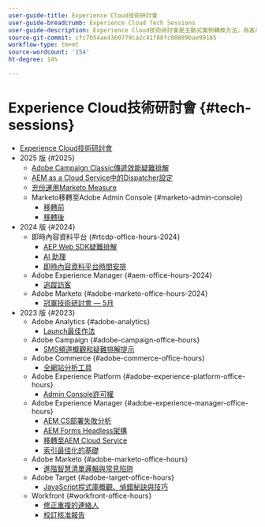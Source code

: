 ```yaml
---
user-guide-title: Experience Cloud技術研討會
user-guide-breadcrumb: Experience Cloud Tech Sessions
user-guide-description: Experience Cloud技術研討會是主動式案例轉換方法，為客戶提供解決方案專屬的網路研討會。
source-git-commit: cfc7b54ae4360779ca2c41f88fc08089bae99165
workflow-type: tm+mt
source-wordcount: '154'
ht-degree: 14%

---
```



# Experience Cloud技術研討會 {#tech-sessions}

+ [Experience Cloud技術研討會](overview.md)
+ 2025 版 {#2025}
   + [Adobe Campaign Classic傳遞效能疑難排解](2025/acc-delivery-performance.md)
   + [AEM as a Cloud Service中的Dispatcher設定](2025/dispatcher-configurations.md)
   + [充份運用Marketo Measure](2025/getting-most-marketo-measure.md)
   + Marketo移轉至Adobe Admin Console {#marketo-admin-console}
      + [移轉前](2025/marketo-pre-migration.md)
      + [移轉後](2025/marketo-post-migration.md)
+ 2024 版 {#2024}
   + 即時內容資料平台 {#rtcdp-office-hours-2024}
      + [AEP Web SDK疑難排解](2024/aep-web-sdk-troubleshooting.md)
      + [AI 助理](2024/ai-assistant.md)
      + [即時內容資料平台時間安排](2024/rtcdp-timings.md)
   + Adobe Experience Manager {#aem-office-hours-2024}
      + [追蹤訪客](2024/tracking-visitors.md)
   + Adobe Marketo {#adobe-marketo-office-hours-2024}
      + [冠軍技術研討會 — 5月](2024/champion-office-hours.md)
+ 2023 版 {#2023}
   + Adobe Analytics {#adobe-analytics}
      + [Launch最佳作法](2023/launch-best-practices.md)
   + Adobe Campaign {#adobe-campaign-office-hours}
      + [SMS頻道概觀和疑難排解提示](2023/ac-sms-channel-overview.md)
   + Adobe Commerce {#adobe-commerce-office-hours}
      + [全網站分析工具](2023/site-wide-analysis-tool.md)
   + Adobe Experience Platform {#adobe-experience-platform-office-hours}
      + [Admin Console許可權](2023/aep-admin-console-permissions.md)
   + Adobe Experience Manager {#adobe-experience-manager-office-hours}
      + [AEM CS部署失敗分析](2023/aem-deployment-failures-analysis.md)
      + [AEM Forms Headless架構](2023/aem-forms-headless-architecture.md)
      + [移轉至AEM Cloud Service](2023/migration-aemcs.md)
      + [索引最佳化的基礎](2023/optimize-indexes-aemcs.md)
   + Adobe Marketo {#adobe-marketo-office-hours}
      + [進階智慧清單邏輯與常見陷阱](2023/marketo-common-pitfalls.md)
   + Adobe Target {#adobe-target-office-hours}
      + [JavaScript程式庫概觀、偵錯秘訣與技巧](2023/target-debugging-tips-and-tricks.md)
   + Workfront {#workfront-office-hours}
      + [修正重複的連絡人](2023/workfront-fix-duplicate-contacts.md)
      + [校訂核准報告](2023/workfront-proof-approval-reports.md)